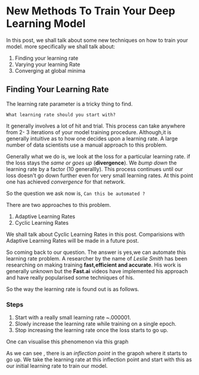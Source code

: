 # New Methods To Train Your Deep Learning Model

In this post, we shall talk about some new techniques on how to train your model. more specifically we shall talk about:

1. Finding your learning rate
2. Varying your learning Rate
3. Converging at global minima


## Finding Your Learning Rate

The learning rate parameter is a tricky thing to find. 
```
What learning rate should you start with?
```

It generally involves a lot of hit and trial.
This process can take anywhere from 2- 3 iterations of your model training procedure. 
Although,it is generally intuitive as to how one decides upon a learning rate. A large number of data scientists use a manual approach to this problem.

Generally what we do is, we look at the loss for a particular learning rate. if the loss stays the _same or goes up_ (__divergence__). 
We _bump down_ the learning rate by a factor (10 generallly). This process continues until our loss doesn't go down further even for very small learning rates.
At this point one has achieved _convergence_ for that network.

So the question we ask now is,
```Can this be automated ?```

There are two approaches to this problem.

1. Adaptive Learning Rates
2. Cyclic Learning Rates

We shall talk about Cyclic Learning Rates in this post. Comparisions with Adaptive Learning Rates will be made in a future post.


So coming back to our question. The answer is yes,we can automate this learning rate problem.
A researcher by the name of _Leslie Smith_ has been researching on making training __fast,efficient and accurate__. His work is generally unknown but 
the __Fast.ai__ videos have implemented his approach and have really popularised some techniques of his.

So the way the learning rate is found out is as follows.

### Steps

1. Start with a really small learning rate ~.000001.
2. Slowly increase the learning rate while training on a single epoch.
3. Stop increasing the learning rate once the loss starts to go up.

One can visualise this phenomenon via this graph


As we can see , there is an _inflection point_ in the grapoh where it starts to go up. We take the learning rate at this inflection point and start with this
as our initial learning rate to train our model.


